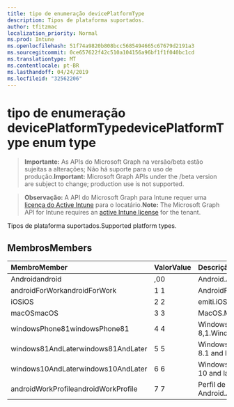 ```yaml
---
title: tipo de enumeração devicePlatformType
description: Tipos de plataforma suportados.
author: tfitzmac
localization_priority: Normal
ms.prod: Intune
ms.openlocfilehash: 51f74a9820b808bcc5685494665c67679d2191a3
ms.sourcegitcommit: 0ce657622f42c510a104156a96bf1f1f040bc1cd
ms.translationtype: MT
ms.contentlocale: pt-BR
ms.lasthandoff: 04/24/2019
ms.locfileid: "32562206"
---
```

# <a name="deviceplatformtype-enum-type"></a><span data-ttu-id="cdf5d-103">tipo de enumeração devicePlatformType</span><span class="sxs-lookup"><span data-stu-id="cdf5d-103">devicePlatformType enum type</span></span>

> <span data-ttu-id="cdf5d-104">**Importante:** As APIs do Microsoft Graph na versão/beta estão sujeitas a alterações; Não há suporte para o uso de produção.</span><span class="sxs-lookup"><span data-stu-id="cdf5d-104">**Important:** Microsoft Graph APIs under the /beta version are subject to change; production use is not supported.</span></span>

> <span data-ttu-id="cdf5d-105">**Observação:** A API do Microsoft Graph para Intune requer uma [licença do Active Intune](https://go.microsoft.com/fwlink/?linkid=839381) para o locatário.</span><span class="sxs-lookup"><span data-stu-id="cdf5d-105">**Note:** The Microsoft Graph API for Intune requires an [active Intune license](https://go.microsoft.com/fwlink/?linkid=839381) for the tenant.</span></span>

<span data-ttu-id="cdf5d-106">Tipos de plataforma suportados.</span><span class="sxs-lookup"><span data-stu-id="cdf5d-106">Supported platform types.</span></span>

## <a name="members"></a><span data-ttu-id="cdf5d-107">Membros</span><span class="sxs-lookup"><span data-stu-id="cdf5d-107">Members</span></span>
|<span data-ttu-id="cdf5d-108">Membro</span><span class="sxs-lookup"><span data-stu-id="cdf5d-108">Member</span></span>|<span data-ttu-id="cdf5d-109">Valor</span><span class="sxs-lookup"><span data-stu-id="cdf5d-109">Value</span></span>|<span data-ttu-id="cdf5d-110">Descrição</span><span class="sxs-lookup"><span data-stu-id="cdf5d-110">Description</span></span>|
|:---|:---|:---|
|<span data-ttu-id="cdf5d-111">Android</span><span class="sxs-lookup"><span data-stu-id="cdf5d-111">android</span></span>|<span data-ttu-id="cdf5d-112">,0</span><span class="sxs-lookup"><span data-stu-id="cdf5d-112">0</span></span>|<span data-ttu-id="cdf5d-113">Android.</span><span class="sxs-lookup"><span data-stu-id="cdf5d-113">Android.</span></span>|
|<span data-ttu-id="cdf5d-114">androidForWork</span><span class="sxs-lookup"><span data-stu-id="cdf5d-114">androidForWork</span></span>|<span data-ttu-id="cdf5d-115">1 </span><span class="sxs-lookup"><span data-stu-id="cdf5d-115">1</span></span>|<span data-ttu-id="cdf5d-116">AndroidForWork.</span><span class="sxs-lookup"><span data-stu-id="cdf5d-116">AndroidForWork.</span></span>|
|<span data-ttu-id="cdf5d-117">iOS</span><span class="sxs-lookup"><span data-stu-id="cdf5d-117">iOS</span></span>|<span data-ttu-id="cdf5d-118">2 </span><span class="sxs-lookup"><span data-stu-id="cdf5d-118">2</span></span>|<span data-ttu-id="cdf5d-119">emiti.</span><span class="sxs-lookup"><span data-stu-id="cdf5d-119">iOS.</span></span>|
|<span data-ttu-id="cdf5d-120">macOS</span><span class="sxs-lookup"><span data-stu-id="cdf5d-120">macOS</span></span>|<span data-ttu-id="cdf5d-121">3 </span><span class="sxs-lookup"><span data-stu-id="cdf5d-121">3</span></span>|<span data-ttu-id="cdf5d-122">MacOS.</span><span class="sxs-lookup"><span data-stu-id="cdf5d-122">MacOS.</span></span>|
|<span data-ttu-id="cdf5d-123">windowsPhone81</span><span class="sxs-lookup"><span data-stu-id="cdf5d-123">windowsPhone81</span></span>|<span data-ttu-id="cdf5d-124">4 </span><span class="sxs-lookup"><span data-stu-id="cdf5d-124">4</span></span>|<span data-ttu-id="cdf5d-125">Windowsphonee 8,1.</span><span class="sxs-lookup"><span data-stu-id="cdf5d-125">WindowsPhone 8.1.</span></span>|
|<span data-ttu-id="cdf5d-126">windows81AndLater</span><span class="sxs-lookup"><span data-stu-id="cdf5d-126">windows81AndLater</span></span>|<span data-ttu-id="cdf5d-127">5 </span><span class="sxs-lookup"><span data-stu-id="cdf5d-127">5</span></span>|<span data-ttu-id="cdf5d-128">Windows 8,1 e posterior</span><span class="sxs-lookup"><span data-stu-id="cdf5d-128">Windows 8.1 and later</span></span>|
|<span data-ttu-id="cdf5d-129">windows10AndLater</span><span class="sxs-lookup"><span data-stu-id="cdf5d-129">windows10AndLater</span></span>|<span data-ttu-id="cdf5d-130">6 </span><span class="sxs-lookup"><span data-stu-id="cdf5d-130">6</span></span>|<span data-ttu-id="cdf5d-131">Windows 10 e posterior.</span><span class="sxs-lookup"><span data-stu-id="cdf5d-131">Windows 10 and later.</span></span>|
|<span data-ttu-id="cdf5d-132">androidWorkProfile</span><span class="sxs-lookup"><span data-stu-id="cdf5d-132">androidWorkProfile</span></span>|<span data-ttu-id="cdf5d-133">7 </span><span class="sxs-lookup"><span data-stu-id="cdf5d-133">7</span></span>|<span data-ttu-id="cdf5d-134">Perfil de trabalho do Android.</span><span class="sxs-lookup"><span data-stu-id="cdf5d-134">Android Work Profile.</span></span>|





